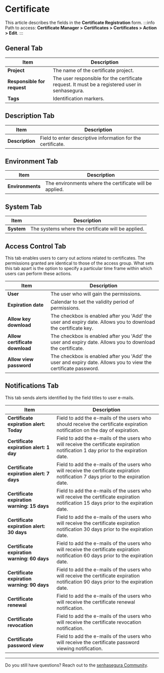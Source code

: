# Certificate

This article describes the fields in the **Certificate Registration** form.
 :::info
Path to access:  **Certificate Manager > Certificates > Certificates > Action > Edit**.
:::

## General Tab
|Item|Description|
|-|-|
|**Project**|The name of the certificate project.|
|**Responsible for request**|The user responsible for the certificate request. It must be a registered user in senhasegura.|
|**Tags**|Identification markers.|

## Description Tab
|Item|Description|
|-|-|
|**Description**|Field to enter descriptive information for the certificate.|

## Environment Tab
|Item|Description|
|-|-|
|**Environments**|The environments where the certificate will be applied.|

## System Tab
|Item|Description|
|-|-|
|**System**|The systems where the certificate will be applied.|

## Access Control Tab
This tab enables users to carry out actions related to certificates. The permissions granted are identical to those of the access group. What sets this tab apart is the option to specify a particular time frame within which users can perform these actions.

|Item|Description|
|-|-|
|**User**|The user who will gain the permissions.|
|**Expiration date**|Calendar to set the validity period of permissions.|
|**Allow key download**|The checkbox is enabled after you 'Add' the user and expiry date. Allows you to download the certificate key.|
|**Allow certificate download**|The checkbox is enabled after you 'Add' the user and expiry date. Allows you to download the certificate.|
|**Allow view password**|The checkbox is enabled after you 'Add' the user and expiry date. Allows you to view the certificate password.|

## Notifications Tab
This tab sends alerts identified by the field titles to user e-mails.

|Item|Description|
|-|-|
|**Certificate expiration alert: Today**|Field to add the e-mails of the users who should receive the certificate expiration notification on the day of expiration.|
|**Certificate expiration alert: 1 day**|Field to add the e-mails of the users who will receive the certificate expiration notification 1 day prior to the expiration date.|
|**Certificate expiration alert: 7 days**|Field to add the e-mails of the users who will receive the certificate expiration notification 7 days prior to the expiration date.|
|**Certificate expiration warning: 15 days**|Field to add the e-mails of the users who will receive the certificate expiration notification 15 days prior to the expiration date.|
|**Certificate expiration alert: 30 days**|Field to add the e-mails of the users who will receive the certificate expiration notification 30 days prior to the expiration date.|
|**Certificate expiration warning: 60 days**|Field to add the e-mails of the users who will receive the certificate expiration notification 60 days prior to the expiration date.|
|**Certificate expiration warning: 90 days**|Field to add the e-mails of the users who will receive the certificate expiration notification 90 days prior to the expiration date.|
|**Certificate renewal**|Field to add the e-mails of the users who will receive the certificate renewal notification.|
|**Certificate revocation**|Field to add the e-mails of the users who will receive the certificate revocation notification.|
|**Certificate password view**|Field to add the e-mails of the users who will receive the certificate password viewing notification.|
***
Do you still have questions? Reach out to the [senhasegura Community](https://community.senhasegura.io/).
